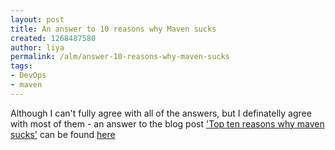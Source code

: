 ```yaml
---
layout: post
title: An answer to 10 reasons why Maven sucks
created: 1268487580
author: liya
permalink: /alm/answer-10-reasons-why-maven-sucks
tags:
- DevOps
- maven
---
```

<p>Although I can't fully agree with all of the answers, but I definatelly agree with most of them - an answer to the blog post <a href="http://betarelease.github.com/2009/06/01/top-ten-reasons-why-maven-sucks.html">'Top ten reasons why maven sucks'</a> can be found <a href="http://softwaremavens.blogspot.com/2010/01/top-10-reasons-why-maven-sucksnot.html">here</a></p>
